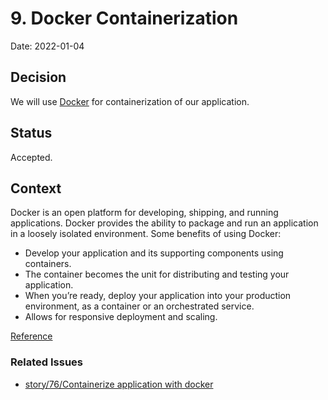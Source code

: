 # 9. Docker Containerization

Date: 2022-01-04

## Decision

We will use [Docker](https://docs.docker.com/get-started/overview/) for containerization of our application.

## Status

Accepted.

## Context

Docker is an open platform for developing, shipping, and running applications. Docker provides the ability to package and run an application in a loosely isolated environment. Some benefits of using Docker:
- Develop your application and its supporting components using containers.
- The container becomes the unit for distributing and testing your application.
- When you’re ready, deploy your application into your production environment, as a container or an orchestrated service.
- Allows for responsive deployment and scaling.

[Reference](https://docs.docker.com/get-started/overview/)

### Related Issues

- [story/76/Containerize application with docker](https://app.zenhub.com/workspaces/cdc-ti-633de70d939f6c00155f3722/issues/gh/cdcgov/trusted-intermediary/76)
